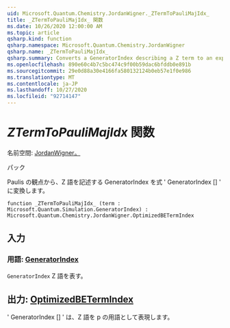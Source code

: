 ```yaml
---
uid: Microsoft.Quantum.Chemistry.JordanWigner._ZTermToPauliMajIdx_
title: _ZTermToPauliMajIdx_ 関数
ms.date: 10/26/2020 12:00:00 AM
ms.topic: article
qsharp.kind: function
qsharp.namespace: Microsoft.Quantum.Chemistry.JordanWigner
qsharp.name: _ZTermToPauliMajIdx_
qsharp.summary: Converts a GeneratorIndex describing a Z term to an expression 'GeneratorIndex[]' in terms of Paulis.
ms.openlocfilehash: 890e60c4b7c5bc474c9f00b59dac6bfddb0e891b
ms.sourcegitcommit: 29e0d88a30e4166fa580132124b0eb57e1f0e986
ms.translationtype: MT
ms.contentlocale: ja-JP
ms.lasthandoff: 10/27/2020
ms.locfileid: "92714147"
---
```

# <a name="_ztermtopaulimajidx_-function"></a>_ZTermToPauliMajIdx_ 関数

名前空間: [JordanWigner。](xref:Microsoft.Quantum.Chemistry.JordanWigner)

パック [](https://nuget.org/packages/)


Paulis の観点から、Z 語を記述する GeneratorIndex を式 ' GeneratorIndex [] ' に変換します。

```qsharp
function _ZTermToPauliMajIdx_ (term : Microsoft.Quantum.Simulation.GeneratorIndex) : Microsoft.Quantum.Chemistry.JordanWigner.OptimizedBETermIndex
```


## <a name="input"></a>入力

### <a name="term--generatorindex"></a>用語: [GeneratorIndex](xref:Microsoft.Quantum.Simulation.GeneratorIndex)

`GeneratorIndex` Z 語を表す。



## <a name="output--optimizedbetermindex"></a>出力: [OptimizedBETermIndex](xref:Microsoft.Quantum.Chemistry.JordanWigner.OptimizedBETermIndex)

' GeneratorIndex [] ' は、Z 語を p の用語として表現します。